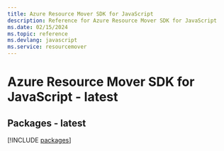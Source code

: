```yaml
---
title: Azure Resource Mover SDK for JavaScript
description: Reference for Azure Resource Mover SDK for JavaScript
ms.date: 02/15/2024
ms.topic: reference
ms.devlang: javascript
ms.service: resourcemover
---
```

# Azure Resource Mover SDK for JavaScript - latest
## Packages - latest
[!INCLUDE [packages](resource-mover-index.md)]